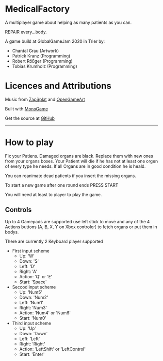 # MedicalFactory

A multiplayer game about helping as many patients
as you can.

REPAIR every...body.

A game build at GlobalGameJam 2020 in Trier
by:

* Chantal Grau (Artwork)
* Patrick Kranz (Programming)
* Robert Rößger (Programming)
* Tobias Krumholz (Programming)

# Licences and Attributions

Music from [ZapSplat](https://www.zapsplat.com)
and [OpenGameArt](https://opengameart.org)

Built with [MonoGame](http://www.monogame.net/)

Get the source at
[GitHub](https://github.com/LokiMidgard/MedicalFactory)

---

# How to play

Fix your Patiens. Damaged organs are black. Replace them with new ones from your organs boxes.
Your Patient will die if he has not at least one orgen of every type he needs. If all Organs
are in good condition he is heald.

You can reanimate dead patients if you insert the missing organs.

To start a new game after one round ends PRESS START

You will need at least to player to play the game.

## Controls

Up to 4 Gamepads are supported use left stick to move and any of
the 4 Actions buttons (A, B, X, Y on Xbox controler) to fetch
organs or put them in bodys.

There are currently 2 Keyboard player supported

 * First input scheme
   - Up: 'W'
   - Down: 'S'
   - Left: 'D'
   - Right: 'A'
   - Action: 'Q' or 'E'
   - Start: 'Space'
 * Seccod input scheme
   - Up: 'Num5'
   - Down: 'Num2'
   - Left: 'Num1'
   - Right: 'Num3'
   - Action: 'Num4' or 'Num6'
   - Start: 'Num0'
 * Third input scheme
   - Up: 'Up'
   - Down: 'Down'
   - Left: 'Left'
   - Right: 'Right'
   - Action: 'LeftShift' or 'LeftControl'
   - Start: 'Enter'
